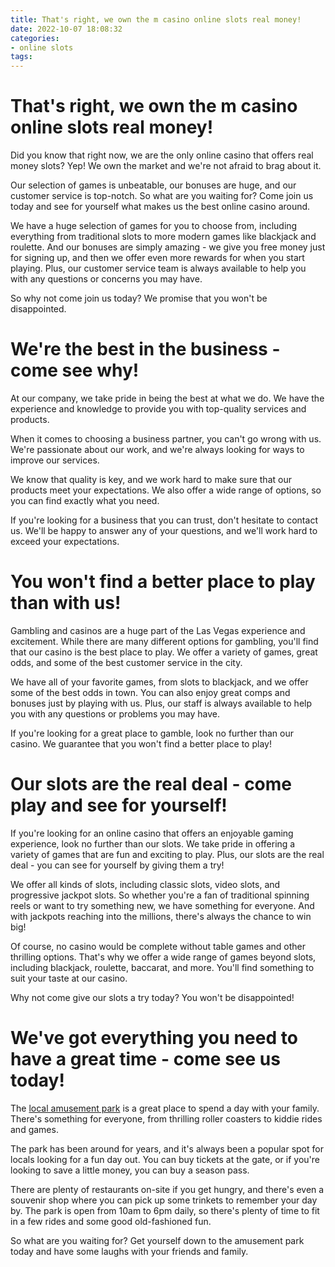 ```yaml
---
title: That's right, we own the m casino online slots real money!
date: 2022-10-07 18:08:32
categories:
- online slots
tags:
---
```



#  That's right, we own the m casino online slots real money!

Did you know that right now, we are the only online casino that offers real money slots? Yep! We own the market and we're not afraid to brag about it.

Our selection of games is unbeatable, our bonuses are huge, and our customer service is top-notch. So what are you waiting for? Come join us today and see for yourself what makes us the best online casino around.

We have a huge selection of games for you to choose from, including everything from traditional slots to more modern games like blackjack and roulette. And our bonuses are simply amazing - we give you free money just for signing up, and then we offer even more rewards for when you start playing. Plus, our customer service team is always available to help you with any questions or concerns you may have.

So why not come join us today? We promise that you won't be disappointed.

#  We're the best in the business - come see why!

At our company, we take pride in being the best at what we do. We have the experience and knowledge to provide you with top-quality services and products.

When it comes to choosing a business partner, you can't go wrong with us. We're passionate about our work, and we're always looking for ways to improve our services.

We know that quality is key, and we work hard to make sure that our products meet your expectations. We also offer a wide range of options, so you can find exactly what you need.

If you're looking for a business that you can trust, don't hesitate to contact us. We'll be happy to answer any of your questions, and we'll work hard to exceed your expectations.

#  You won't find a better place to play than with us!

Gambling and casinos are a huge part of the Las Vegas experience and excitement. While there are many different options for gambling, you'll find that our casino is the best place to play. We offer a variety of games, great odds, and some of the best customer service in the city.

We have all of your favorite games, from slots to blackjack, and we offer some of the best odds in town. You can also enjoy great comps and bonuses just by playing with us. Plus, our staff is always available to help you with any questions or problems you may have.

If you're looking for a great place to gamble, look no further than our casino. We guarantee that you won't find a better place to play!

#  Our slots are the real deal - come play and see for yourself!

If you're looking for an online casino that offers an enjoyable gaming experience, look no further than our slots. We take pride in offering a variety of games that are fun and exciting to play. Plus, our slots are the real deal - you can see for yourself by giving them a try!

We offer all kinds of slots, including classic slots, video slots, and progressive jackpot slots. So whether you're a fan of traditional spinning reels or want to try something new, we have something for everyone. And with jackpots reaching into the millions, there's always the chance to win big!

Of course, no casino would be complete without table games and other thrilling options. That's why we offer a wide range of games beyond slots, including blackjack, roulette, baccarat, and more. You'll find something to suit your taste at our casino.

Why not come give our slots a try today? You won't be disappointed!

#  We've got everything you need to have a great time - come see us today!

The [local amusement park](https://www.google.com/maps/place/Local+Amusement+Park/@37.7811591,-122.4051168,17z/data=!3m1!4b1!4m5!3m4!1s0x808fbe7f8badcf27:0xd16c8110c48d6170!8m2!3d37.7811591!4d-122.4042601) is a great place to spend a day with your family. There's something for everyone, from thrilling roller coasters to kiddie rides and games.

The park has been around for years, and it's always been a popular spot for locals looking for a fun day out. You can buy tickets at the gate, or if you're looking to save a little money, you can buy a season pass.

There are plenty of restaurants on-site if you get hungry, and there's even a souvenir shop where you can pick up some trinkets to remember your day by. The park is open from 10am to 6pm daily, so there's plenty of time to fit in a few rides and some good old-fashioned fun.

So what are you waiting for? Get yourself down to the amusement park today and have some laughs with your friends and family.